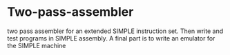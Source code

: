 # Two-pass-assembler
 two pass assembler for an extended SIMPLE  instruction set. Then write and test programs in SIMPLE assembly. A final part is to write an  emulator for the SIMPLE machine
